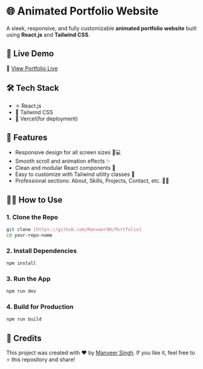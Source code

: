 # 🌐 Animated Portfolio Website

A sleek, responsive, and fully customizable **animated portfolio website** built using **React.js** and **Tailwind CSS**. 

## 🚀 Live Demo

🔗 [View Portfolio Live](https://portfolio-gamma-ten-f2g2346n1p.vercel.app/)

## 🛠️ Tech Stack

- ⚛️ React.js
- 🎨 Tailwind CSS
- 💾 Vercel(for deployment)

## 📁 Features

- Responsive design for all screen sizes 📱💻
- Smooth scroll and animation effects ✨
- Clean and modular React components 🧩
- Easy to customize with Tailwind utility classes 🎯
- Professional sections: About, Skills, Projects, Contact, etc. 👨‍💻


## 🧑‍💻 How to Use

### 1. Clone the Repo

```bash
git clone [https://github.com/Manveer90/Portfolio]
cd your-repo-name
````

### 2. Install Dependencies

```bash
npm install
```

### 3. Run the App

```bash
npm run dev
```

### 4. Build for Production

```bash
npm run build
```



## 🌟 Credits

This project was created with ❤️ by [Manveer Singh](https://portfolio-gamma-ten-f2g2346n1p.vercel.app/).
If you like it, feel free to ⭐ this repository and share!

